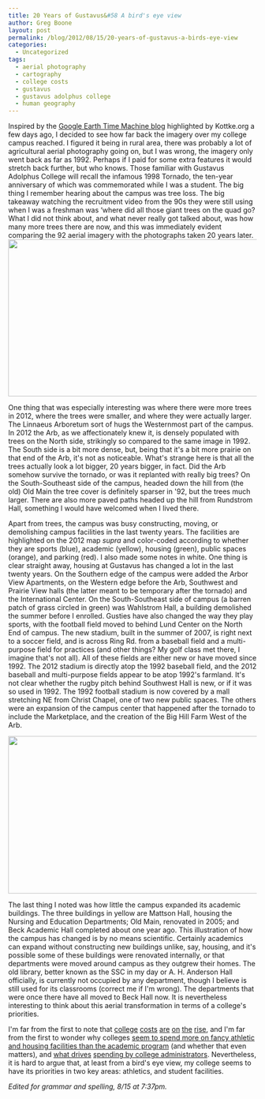 ```yaml
---
title: 20 Years of Gustavus&#58 A bird's eye view
author: Greg Boone
layout: post
permalink: /blog/2012/08/15/20-years-of-gustavus-a-birds-eye-view
categories:
  - Uncategorized
tags:
  - aerial photography
  - cartography
  - college costs
  - gustavus
  - gustavus adolphus college
  - human geography
---
```

Inspired by the [Google Earth Time Machine blog][1] highlighted by Kottke.org a few days ago, I decided to see how far back the imagery over my college campus reached. I figured it being in rural area, there was probably a lot of agricultural aerial photography going on, but I was wrong, the imagery only went back as far as 1992. Perhaps if I paid for some extra features it would stretch back further, but who knows. Those familiar with Gustavus Adolphus College will recall the infamous 1998 Tornado, the ten-year anniversary of which was commemorated while I was a student. The big thing I remember hearing about the campus was tree loss. The big takeaway watching the recruitment video from the 90s they were still using when I was a freshman was &#8216;where did all those giant trees on the quad go? What I did not think about, and what never really got talked about, was how many more trees there are now, and this was immediately evident comparing the 92 aerial imagery with the photographs taken 20 years later.  
[<img class="alignleft size-medium wp-image-1596" title="Gustavus 2012" src="http://www.harmsboone.org/wp-content/uploads/2012/08/GAC121-512x318.jpg" alt="" width="512" height="318" />][2]

One thing that was especially interesting was where there were more trees in 2012, where the trees were smaller, and where they were actually larger. The Linnaeus Arboretum sort of hugs the Westernmost part of the campus. In 2012 the Arb, as we affectionately knew it, is densely populated with trees on the North side, strikingly so compared to the same image in 1992. The South side is a bit more dense, but, being that it's a bit more prairie on that end of the Arb, it's not as noticeable. What's strange here is that all the trees actually look a lot bigger, 20 years bigger, in fact. Did the Arb somehow survive the tornado, or was it replanted with really big trees? On the South-Southeast side of the campus, headed down the hill from (the old) Old Main the tree cover is definitely sparser in '92, but the trees much larger. There are also more paved paths headed up the hill from Rundstrom Hall, something I would have welcomed when I lived there.

Apart from trees, the campus was busy constructing, moving, or demolishing campus facilities in the last twenty years. The facilities are highlighted on the 2012 map *supra* and color-coded according to whether they are sports (blue), academic (yellow), housing (green), public spaces (orange), and parking (red). I also made some notes in white. One thing is clear straight away, housing at Gustavus has changed a lot in the last twenty years. On the Southern edge of the campus were added the Arbor View Apartments, on the Western edge before the Arb, Southwest and Prairie View halls (the latter meant to be temporary after the tornado) and the International Center. On the South-Southeast side of campus (a barren patch of grass circled in green) was Wahlstrom Hall, a building demolished the summer before I enrolled. Gusties have also changed the way they play sports, with the football field moved to behind Lund Center on the North End of campus. The new stadium, built in the summer of 2007, is right next to a soccer field, and is across Ring Rd. from a baseball field and a multi-purpose field for practices (and other things? My golf class met there, I imagine that's not all). All of these fields are either new or have moved since 1992. The 2012 stadium is directly atop the 1992 baseball field, and the 2012 baseball and multi-purpose fields appear to be atop 1992's farmland. It's not clear whether the rugby pitch behind Southwest Hall is new, or if it was so used in 1992. The 1992 football stadium is now covered by a mall stretching NE from Christ Chapel, one of two new public spaces. The others were an expansion of the campus center that happened after the tornado to include the Marketplace, and the creation of the Big Hill Farm West of the Arb.

[<img class="alignleft size-medium wp-image-1594" title="Gustavus 1992" src="http://www.harmsboone.org/wp-content/uploads/2012/08/GAC92-512x319.png" alt="" width="512" height="319" />][3]

The last thing I noted was how little the campus expanded its academic buildings. The three buildings in yellow are Mattson Hall, housing the Nursing and Education Departments; Old Main, renovated in 2005; and Beck Academic Hall completed about one year ago. This illustration of how the campus has changed is by no means scientific. Certainly academics can expand without constructing new buildings unlike, say, housing, and it's possible some of these buildings were renovated internally, or that departments were moved around campus as they outgrew their homes. The old library, better known as the SSC in my day or A. H. Anderson Hall officially, is currently not occupied by any department, though I believe is still used for its classrooms (correct me if I'm wrong). The departments that were once there have all moved to Beck Hall now. It is nevertheless interesting to think about this aerial transformation in terms of a college's priorities.

I'm far from the first to note that [college][4] [costs][5] [are][6] [on][7] [the][8] [rise][9], and I'm far from the first to wonder why colleges [seem to spend more on fancy athletic and housing facilities than the academic program][10] (and whether that even matters), and [what drives][11] [spending by college administrators][12]. Nevertheless, it is hard to argue that, at least from a bird's eye view, my college seems to have its priorities in two key areas: athletics, and student facilities.

*Edited for grammar and spelling, 8/15 at 7:37pm.*

 [1]: http://googleearthtimemachine.blogspot.fr/
 [2]: http://www.harmsboone.org/wp-content/uploads/2012/08/GAC121.jpg
 [3]: http://www.harmsboone.org/wp-content/uploads/2012/08/GAC92.png
 [4]: http://www.nytimes.com/2012/05/15/business/colleges-begin-to-confront-higher-costs-and-students-debt.html?pagewanted=all
 [5]: http://www.npr.org/2011/05/16/136214779/college-student-debt-grows-is-it-worth-it
 [6]: http://money.cnn.com/2011/10/26/pf/college/college_tuition_cost/index.htm
 [7]: http://www.forbes.com/sites/peterjreilly/2012/03/19/why-college-prices-keep-rising/
 [8]: http://www.npr.org/templates/story/story.php?storyId=130895432
 [9]: http://www.theatlantic.com/business/archive/2012/06/how-in-the-world-did-college-costs-rise-15-in-only-2-years/258463/
 [10]: http://www.pbs.org/wnet/need-to-know/pitchroom/are-college-sports-worth-the-cost/7827/
 [11]: http://www.newyorker.com/talk/comment/2012/05/28/120528taco_talk_lemann
 [12]: http://blogs.edweek.org/edweek/college_bound/2012/04/some_perspective_on_the_high_cost_of_college.html

